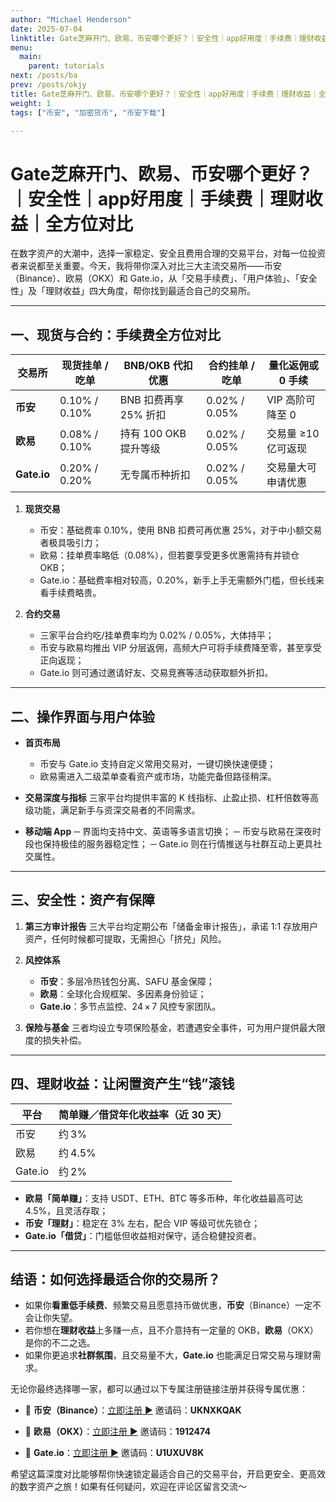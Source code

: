 ```yaml
---
author: "Michael Henderson"
date: 2025-07-04
linktitle: Gate芝麻开门、欧易、币安哪个更好？｜安全性｜app好用度｜手续费｜理财收益｜全方位对比
menu:
  main:
    parent: tutorials
next: /posts/ba
prev: /posts/okjy
title: Gate芝麻开门、欧易、币安哪个更好？｜安全性｜app好用度｜手续费｜理财收益｜全方位对比
weight: 1
tags: ["币安", "加密货币", "币安下载"]

---
```

# Gate芝麻开门、欧易、币安哪个更好？｜安全性｜app好用度｜手续费｜理财收益｜全方位对比

在数字资产的大潮中，选择一家稳定、安全且费用合理的交易平台，对每一位投资者来说都至关重要。今天，我将带你深入对比三大主流交易所——币安（Binance）、欧易（OKX）和 Gate.io，从「交易手续费」、「用户体验」、「安全性」及「理财收益」四大角度，帮你找到最适合自己的交易所。

---

## 一、现货与合约：手续费全方位对比

| 交易所         | 现货挂单 / 吃单     | BNB/OKB 代扣优惠    | 合约挂单 / 吃单     | 量化返佣或 0 手续   |
| ----------- | ------------- | --------------- | ------------- | ------------ |
| **币安**      | 0.10% / 0.10% | BNB 扣费再享 25% 折扣 | 0.02% / 0.05% | VIP 高阶可降至 0  |
| **欧易**      | 0.08% / 0.10% | 持有 100 OKB 提升等级 | 0.02% / 0.05% | 交易量 ≥10 亿可返现 |
| **Gate.io** | 0.20% / 0.20% | 无专属币种折扣         | 0.02% / 0.05% | 交易量大可申请优惠    |

1. **现货交易**

   * 币安：基础费率 0.10%，使用 BNB 扣费可再优惠 25%，对于中小额交易者极具吸引力；
   * 欧易：挂单费率略低（0.08%），但若要享受更多优惠需持有并锁仓 OKB；
   * Gate.io：基础费率相对较高，0.20%，新手上手无需额外门槛，但长线来看手续费略贵。

2. **合约交易**

   * 三家平台合约吃/挂单费率均为 0.02% / 0.05%，大体持平；
   * 币安与欧易均推出 VIP 分层返佣，高频大户可将手续费降至零，甚至享受正向返现；
   * Gate.io 则可通过邀请好友、交易竞赛等活动获取额外折扣。

---

## 二、操作界面与用户体验

* **首页布局**

  * 币安与 Gate.io 支持自定义常用交易对，一键切换快速便捷；
  * 欧易需进入二级菜单查看资产或市场，功能完备但路径稍深。

* **交易深度与指标**
  三家平台均提供丰富的 K 线指标、止盈止损、杠杆倍数等高级功能，满足新手与资深交易者的不同需求。

* **移动端 App**
  ─ 界面均支持中文、英语等多语言切换；
  ─ 币安与欧易在深夜时段也保持极佳的服务器稳定性；
  ─ Gate.io 则在行情推送与社群互动上更具社交属性。

---

## 三、安全性：资产有保障

1. **第三方审计报告**
   三大平台均定期公布「储备金审计报告」，承诺 1:1 存放用户资产，任何时候都可提取，无需担心「挤兑」风险。

2. **风控体系**

   * **币安**：多层冷热钱包分离、SAFU 基金保障；
   * **欧易**：全球化合规框架、多因素身份验证；
   * **Gate.io**：多节点监控、24 × 7 风控专家团队。

3. **保险与基金**
   三者均设立专项保险基金，若遭遇安全事件，可为用户提供最大限度的损失补偿。

---

## 四、理财收益：让闲置资产生“钱”滚钱

| 平台      | 简单赚／借贷年化收益率（近 30 天） |
| ------- | ------------------- |
| 币安      | 约 3%                |
| 欧易      | 约 4.5%              |
| Gate.io | 约 2%                |

* **欧易「简单赚」**：支持 USDT、ETH、BTC 等多币种，年化收益最高可达 4.5%，且灵活存取；
* **币安「理财」**：稳定在 3% 左右，配合 VIP 等级可优先锁仓；
* **Gate.io「借贷」**：门槛低但收益相对保守，适合稳健投资者。

---

## 结语：如何选择最适合你的交易所？

* 如果你**看重低手续费**、频繁交易且愿意持币做优惠，**币安**（Binance）一定不会让你失望。
* 若你想在**理财收益**上多赚一点，且不介意持有一定量的 OKB，**欧易**（OKX）是你的不二之选。
* 如果你更追求**社群氛围**，且交易量不大，**Gate.io** 也能满足日常交易与理财需求。

无论你最终选择哪一家，都可以通过以下专属注册链接注册并获得专属优惠：

* 📌 **币安（Binance）**：[立即注册 ▶](https://www.binance.com/join?ref=UKNXKQAK)
  邀请码：**UKNXKQAK**

* 📌 **欧易（OKX）**：[立即注册 ▶](https://okx.com/join/1912474)
  邀请码：**1912474**

* 📌 **Gate.io**：[立即注册 ▶](https://www.gate.io/signup/U1UXUV8K?ref_type=103)
  邀请码：**U1UXUV8K**

希望这篇深度对比能够帮你快速锁定最适合自己的交易平台，开启更安全、更高效的数字资产之旅！如果有任何疑问，欢迎在评论区留言交流～
